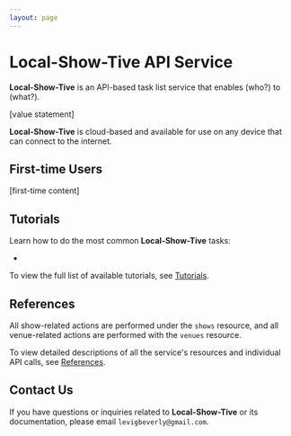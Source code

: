 ```yaml
---
layout: page
---
```

# Local-Show-Tive API Service

**Local-Show-Tive** is an API-based task list service that enables (who?) to (what?).

[value statement]

**Local-Show-Tive** is cloud-based and available for use on any device that can connect to the internet.

## First-time Users

[first-time content]

## Tutorials

Learn how to do the most common **Local-Show-Tive** tasks:

* 

To view the full list of available tutorials, see [Tutorials]().

## References

All show-related actions are performed under the `shows` resource, and all venue-related actions are performed with the `venues` resource.

To view detailed descriptions of all the service's resources and individual API calls, see [References]().

## Contact Us

If you have questions or inquiries related to **Local-Show-Tive** or its documentation, please email `levigbeverly@gmail.com`.
